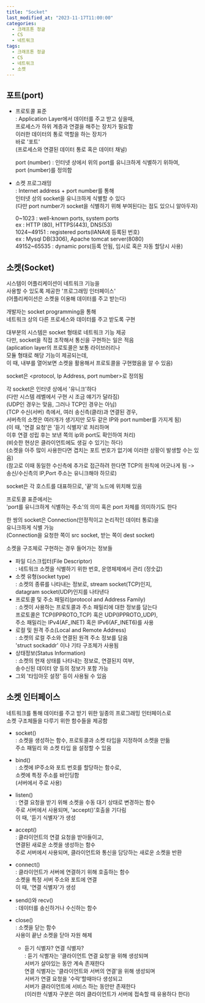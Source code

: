 ```yaml
---
title: "Socket"
last_modified_at: "2023-11-17T11:00:00"
categories:
  - 크래프톤 정글
  - CS
  - 네트워크
tags:
  - 크래프톤 정글
  - CS
  - 네트워크
  - 소켓
---
```


## 포트(port)
 - 프로토콜 표준 <br>
   : Application Layer에서 데이터를 주고 받고 싶을때,<br>
     프로세스가 하위 계층과 연결을 해주는 장치가 필요함<br>
     이러한 데이터의 통로 역할을 하는 장치가<br>
     바로 '포트'<br>
     (프로세스와 연결된 데이터 통로 혹은 데이터 채널)<br>

     port (number) : 인터넷 상에서 위의 port를 유니크하게 식별하기 위하여,<br>
     port (number)를 정의함<br>

 - 소켓 프로그래밍<br>
   : Internet address + port number를 통해<br>
     인터넷 상의 socket을 유니크하게 식별할 수 있다<br>
     (다만 port number가 socket을 식별하기 위해 부여된다는 점도 있으니 알아두자)<br>

     0~1023 : well-known ports, system ports<br>
       ex : HTTP (80), HTTPS(443), DNS(53)<br>
     1024~49151 : registered ports(IANA에 등록된 번호)<br>
       ex : Mysql DB(3306), Apache tomcat server(8080)<br>
     49152~65535 : dynamic pors(등록 안됨, 임시로 혹은 자동 할당시 사용)<br>

## 소켓(Socket)
 시스템이 어플리케이션이 네트워크 기능을<br>
 사용할 수 있도록 제공한 '프로그래밍 인터페이스'<br>
 (어플리케이션은 소켓을 이용해 데이터를 주고 받는다)<br>

 개발자는 socket programming을 통해<br>
 네트워크 상의 다른 프로세스와 데이터를 주고 받도록 구현<br>

 대부분의 시스템은 socket 형태로 네트워크 기능 제공<br>
 다만, socket을 직접 조작해서 통신을 구현하는 일은 적음<br>
 (aplication layer의 프로토콜은 보통 라이브러리나<br>
  모듈 형태로 해당 기능이 제공되는데,<br>
  이 때, 내부를 열어보면 소켓을 활용해서 프로토콜을 구현했음을 알 수 있음)<br>

 socket은 <protocol, Ip Address, port number>로 정의됨<br>

 각 socket은 인터넷 상에서 '유니크'하다<br>
 (다만 시스템 레벨에서 구현 시 조금 얘기가 달라짐)<br>
 (UDP인 경우는 맞음, 그러나 TCP인 경우는 아님)<br>
 (TCP 수신(서버) 측에서, 여러 송신측(클라)과 연결된 경우,<br>
 서버측의 소켓은 여러개가 생기지만 모두 같은 IP와 port number를 가지게 됨)<br>
 (이 때, '연결 요청'은 '듣기 식별자'로 처리하며<br>
  이후 연결 성립 후는 보낸 쪽의 ip와 port도 확인하여 처리)<br>
 (비슷한 현상은 클라이언트에도 생길 수 있기는 하다)<br>
 (소켓을 아주 많이 사용한다면 겹치는 포트 번호가 없기에 이러한 상황이 발생할 수는 있음)<br>
 (참고로 이때 동일한 수신측에 추가로 접근하려 한다면 TCP의 원칙에 어긋나게 됨 -> 송신/수신측의 IP,Port 주소는 유니크해야 하므로)<br>
 
 socket은 각 호스트를 대표하므로, '끝'의 노드에 위치해 있음<br>

 프로토콜 표준에서는<br>
 'port를 유니크하게 식별하는 주소'의 의미 혹은 port 자체를 의미하기도 한다<br>
 
 한 쌍의 socket은 Connection(안정적이고 논리적인 데이터 통로)을<br>
 유니크하게 식별 가능<br>
 (Connection을 요청한 쪽이 src socket, 받는 쪽이 dest socket)<br>

 소켓을 구조체로 구현하는 경우 들어가는 정보들<br>
  - 파일 디스크립터(File Descriptor)<br>
    : 네트워크 소켓을 식별하기 위한 번호, 운영체제에서 관리 (정숫값)<br>
  - 소켓 유형(socket type)<br>
    : 소켓의 종류를 나타내는 정보로, stream socket(TCP)인지,<br>
      datagram socket(UDP)인지를 나타낸다<br>
  - 프로토콜 및 주소 패밀리(protocol and Address Family)<br>
    : 소켓이 사용하는 프로토콜과 주소 패밀리에 대한 정보를 담는다<br>
      프로토콜은 TCP(IPPROTO_TCP) 혹은 UDP(IPPROTO_UDP),<br>
      주소 패밀리는 IPv4(AF_INET) 혹은 IPv6(AF_INET6)를 사용<br>
  - 로컬 및 원격 주소(Local and Remote Address)<br>
    : 소켓의 로컬 주소와 연결된 원격 주소 정보를 담음<br>
      'struct sockaddr' 이나 기타 구조체가 사용됨<br>
  - 상태정보(Status Information)<br>
    : 소켓의 현재 상태를 나타내는 정보로, 연결된지 여부,<br>
      송수신된 데이터 양 등의 정보가 포함 가능<br>
  - 그외 '타임아웃 설정' 등이 사용될 수 있음<br>

## 소켓 인터페이스
 네트워크를 통해 데이터를 주고 받기 위한 일종의 프로그래밍 인터페이스로<br>
 소켓 구조체들을 다루기 위한 함수들을 제공함<br>

 - socket()<br>
  : 소켓을 생성하는 함수, 프로토콜과 소켓 타입을 지정하여 소켓을 만듦<br>
   주소 패밀리 와 소켓 타입 을 설정할 수 있음<br>
 - bind()<br>
  : 소켓에 IP주소와 포트 번호를 할당하는 함수로,<br>
    소켓에 특정 주소를 바인딩함<br>
    (서버에서 주로 사용)<br>
 - listen()<br>
  : 연결 요청을 받기 위해 소켓을 수동 대기 상태로 변경하는 함수<br>
    주로 서버에서 사용되며, 'accept()'호출을 기다림<br>
    이 때, '듣기 식별자'가 생성<br>
 - accept()<br>
  : 클라이언트의 연결 요청을 받아들이고,<br>
    연결된 새로운 소켓을 생성하는 함수<br>
    주로 서버에서 사용되며, 클라이언트와 통신을 담당하는 새로운 소켓을 반환<br>
 - connect()<br>
  : 클라이언트가 서버에 연결하기 위해 호출하는 함수<br>
    소켓을 특정 서버 주소와 포트에 연결<br>
    이 때, '연결 식별자'가 생성<br>
 - send()와 recv() <br>
  : 데이터를 송신하거나 수신하는 함수<br>
 - close()<br>
  : 소켓을 닫는 함수<br>
    사용이 끝난 소켓을 닫아 자원 해제<br>
  
    - 듣기 식별자? 연결 식별자?<br>
      : 듣기 식별자는 '클라이언트 연결 요청'을 위해 생성되며<br>
        서버가 살아있는 동안 계속 존재한다<br>
        연결 식별자는 '클라이언트와 서버의 연결'을 위해 생성되며<br>
        서버가 연결 요청을 '수락'할때마다 생성되고<br>
        서버가 클라이언트에 서비스 하는 동안만 존재한다<br>
        (이러한 식별자 구분은 여러 클라이언트가 서버에 접속할 때 유용하다 한다)<br>


